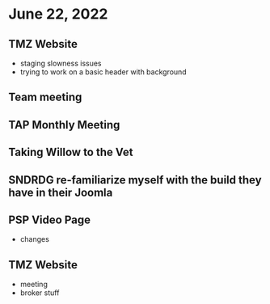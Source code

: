 # June 22, 2022

## TMZ Website
- staging slowness issues
- trying to work on a basic header with background

## Team meeting

## TAP Monthly Meeting

## Taking Willow to the Vet

## SNDRDG re-familiarize myself with the build they have in their Joomla

## PSP Video Page
- changes

## TMZ Website
- meeting
- broker stuff

